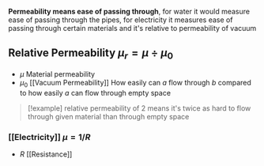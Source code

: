 **Permeability means ease of passing through**, for water it would measure ease of passing through the pipes, for electricity it measures ease of passing through certain materials and it's relative to permeability of vacuum
## Relative Permeability $\mu_r=\mu \div \mu_0$
- $\mu$ Material permeability
- $\mu_0$ [[Vacuum Permeability]]
How easily can $a$ flow through $b$ compared to how easily $a$ can flow through empty space
> [!example] relative permeability of 2 means it's twice as hard to flow through given material than through empty space
### [[Electricity]] $\mu=1/R$
- $R$ [[Resistance]]
